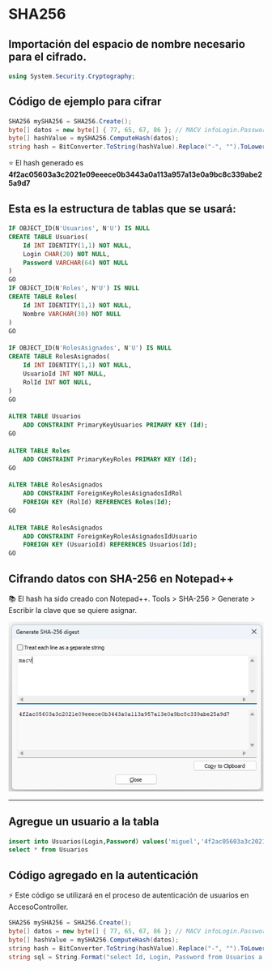 # SHA256

## Importación del espacio de nombre necesario para el cifrado.
```csharp
using System.Security.Cryptography;
```

## Código de ejemplo para cifrar

```csharp
SHA256 mySHA256 = SHA256.Create();
byte[] datos = new byte[] { 77, 65, 67, 86 }; // MACV infoLogin.Password
byte[] hashValue = mySHA256.ComputeHash(datos);
string hash = BitConverter.ToString(hashValue).Replace("-", "").ToLower();
```
:star: El hash generado es **4f2ac05603a3c2021e09eeece0b3443a0a113a957a13e0a9bc8c339abe25a9d7**

## Esta es la estructura de tablas que se usará:

```sql
IF OBJECT_ID(N'Usuarios', N'U') IS NULL
CREATE TABLE Usuarios(
	Id INT IDENTITY(1,1) NOT NULL,
	Login CHAR(20) NOT NULL,
	Password VARCHAR(64) NOT NULL
)
GO
IF OBJECT_ID(N'Roles', N'U') IS NULL
CREATE TABLE Roles(
	Id INT IDENTITY(1,1) NOT NULL,
	Nombre VARCHAR(30) NOT NULL
)
GO

IF OBJECT_ID(N'RolesAsignados', N'U') IS NULL
CREATE TABLE RolesAsignados(
	Id INT IDENTITY(1,1) NOT NULL,
	UsuarioId INT NOT NULL,
	RolId INT NOT NULL,
)
GO

ALTER TABLE Usuarios
	ADD CONSTRAINT PrimaryKeyUsuarios PRIMARY KEY (Id);
GO

ALTER TABLE Roles
	ADD CONSTRAINT PrimaryKeyRoles PRIMARY KEY (Id);
GO

ALTER TABLE RolesAsignados
	ADD CONSTRAINT ForeignKeyRolesAsignadosIdRol
	FOREIGN KEY (RolId) REFERENCES Roles(Id);
GO

ALTER TABLE RolesAsignados
	ADD CONSTRAINT ForeignKeyRolesAsignadosIdUsuario
	FOREIGN KEY (UsuarioId) REFERENCES Usuarios(Id);
GO

```

## Cifrando datos con SHA-256 en Notepad++
:books: El hash ha sido creado con Notepad++. Tools > SHA-256 > Generate > Escribir la clave que se quiere asignar.

![image](./img/sha256_macv.png)  
<hr >

## Agregue un usuario a la tabla

```sql
insert into Usuarios(Login,Password) values('miguel','4f2ac05603a3c2021e09eeece0b3443a0a113a957a13e0a9bc8c339abe25a9d7')
select * from Usuarios
```

## Código agregado en la autenticación

:zap: Este código se utilizará en el proceso de autenticación de usuarios en AccesoController.

```csharp
SHA256 mySHA256 = SHA256.Create();
byte[] datos = new byte[] { 77, 65, 67, 86 }; // MACV infoLogin.Password
byte[] hashValue = mySHA256.ComputeHash(datos);
string hash = BitConverter.ToString(hashValue).Replace("-", "").ToLower();
string sql = String.Format("select Id, Login, Password from Usuarios a where Login='{0}' and Password='{1}'", infoLogin.Login, hash);
```
